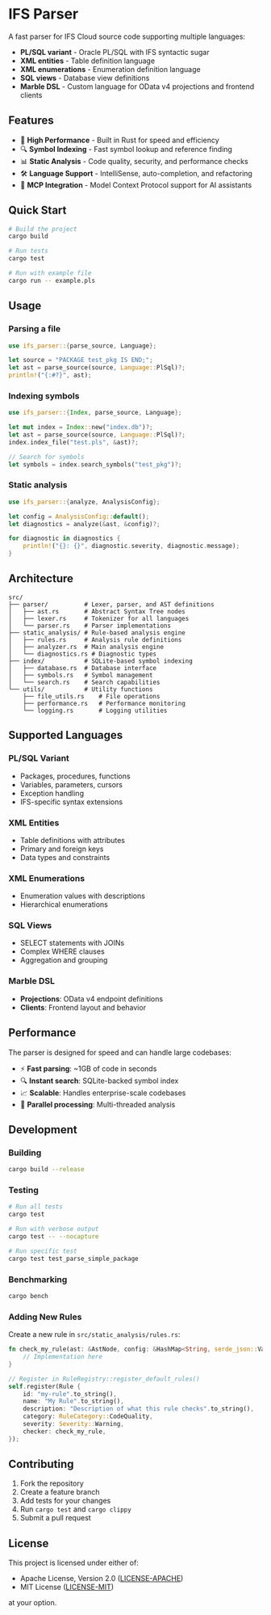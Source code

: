 # IFS Parser

A fast parser for IFS Cloud source code supporting multiple languages:

- **PL/SQL variant** - Oracle PL/SQL with IFS syntactic sugar
- **XML entities** - Table definition language
- **XML enumerations** - Enumeration definition language  
- **SQL views** - Database view definitions
- **Marble DSL** - Custom language for OData v4 projections and frontend clients

## Features

- 🚀 **High Performance** - Built in Rust for speed and efficiency
- 🔍 **Symbol Indexing** - Fast symbol lookup and reference finding
- 📊 **Static Analysis** - Code quality, security, and performance checks
- 🛠️ **Language Support** - IntelliSense, auto-completion, and refactoring
- 🔗 **MCP Integration** - Model Context Protocol support for AI assistants

## Quick Start

```bash
# Build the project
cargo build

# Run tests
cargo test

# Run with example file
cargo run -- example.pls
```

## Usage

### Parsing a file

```rust
use ifs_parser::{parse_source, Language};

let source = "PACKAGE test_pkg IS END;";
let ast = parse_source(source, Language::PlSql)?;
println!("{:#?}", ast);
```

### Indexing symbols

```rust
use ifs_parser::{Index, parse_source, Language};

let mut index = Index::new("index.db")?;
let ast = parse_source(source, Language::PlSql)?;
index.index_file("test.pls", &ast)?;

// Search for symbols
let symbols = index.search_symbols("test_pkg")?;
```

### Static analysis

```rust
use ifs_parser::{analyze, AnalysisConfig};

let config = AnalysisConfig::default();
let diagnostics = analyze(&ast, &config)?;

for diagnostic in diagnostics {
    println!("{}: {}", diagnostic.severity, diagnostic.message);
}
```

## Architecture

```
src/
├── parser/          # Lexer, parser, and AST definitions
│   ├── ast.rs       # Abstract Syntax Tree nodes
│   ├── lexer.rs     # Tokenizer for all languages  
│   └── parser.rs    # Parser implementations
├── static_analysis/ # Rule-based analysis engine
│   ├── rules.rs     # Analysis rule definitions
│   ├── analyzer.rs  # Main analysis engine
│   └── diagnostics.rs # Diagnostic types
├── index/           # SQLite-based symbol indexing
│   ├── database.rs  # Database interface
│   ├── symbols.rs   # Symbol management  
│   └── search.rs    # Search capabilities
└── utils/           # Utility functions
    ├── file_utils.rs    # File operations
    ├── performance.rs   # Performance monitoring
    └── logging.rs       # Logging utilities
```

## Supported Languages

### PL/SQL Variant
- Packages, procedures, functions
- Variables, parameters, cursors
- Exception handling
- IFS-specific syntax extensions

### XML Entities
- Table definitions with attributes
- Primary and foreign keys
- Data types and constraints

### XML Enumerations  
- Enumeration values with descriptions
- Hierarchical enumerations

### SQL Views
- SELECT statements with JOINs
- Complex WHERE clauses
- Aggregation and grouping

### Marble DSL
- **Projections**: OData v4 endpoint definitions
- **Clients**: Frontend layout and behavior

## Performance

The parser is designed for speed and can handle large codebases:

- ⚡ **Fast parsing**: ~1GB of code in seconds
- 🔍 **Instant search**: SQLite-backed symbol index
- 📈 **Scalable**: Handles enterprise-scale codebases
- 🧵 **Parallel processing**: Multi-threaded analysis

## Development

### Building

```bash
cargo build --release
```

### Testing

```bash
# Run all tests
cargo test

# Run with verbose output
cargo test -- --nocapture

# Run specific test
cargo test test_parse_simple_package
```

### Benchmarking

```bash
cargo bench
```

### Adding New Rules

Create a new rule in `src/static_analysis/rules.rs`:

```rust
fn check_my_rule(ast: &AstNode, config: &HashMap<String, serde_json::Value>) -> Vec<RuleViolation> {
    // Implementation here
}

// Register in RuleRegistry::register_default_rules()
self.register(Rule {
    id: "my-rule".to_string(),
    name: "My Rule".to_string(),
    description: "Description of what this rule checks".to_string(),
    category: RuleCategory::CodeQuality,
    severity: Severity::Warning,
    checker: check_my_rule,
});
```

## Contributing

1. Fork the repository
2. Create a feature branch
3. Add tests for your changes
4. Run `cargo test` and `cargo clippy`
5. Submit a pull request

## License

This project is licensed under either of:

- Apache License, Version 2.0 ([LICENSE-APACHE](LICENSE-APACHE))
- MIT License ([LICENSE-MIT](LICENSE-MIT))

at your option.
